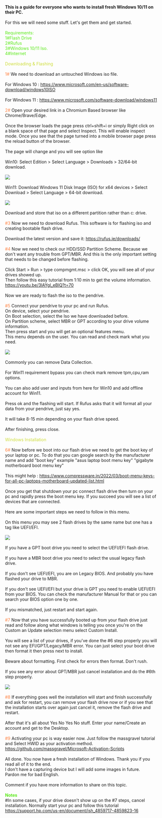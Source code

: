 <span class="bbcode-size-14"><b>This is a guide for everyone who wants to install fresh Windows 10/11 on their PC.</b></span><br>
<br>
For this we will need some stuff. Let's get them and get started.<br>
<br>
<span style="color:#59e817">Requirements:<br>
1#Flash Drive<br>
2#Rufus<br>
3#Windows 10/11 Iso.<br>
4#Internet </span><br>
<br>
<span style="color:#cddc39">Downloading & Flashing</span><br>
<br>
<span style="color:#ff8040">1#</span> We need to download an untouched Windows iso file.<br>
<br>
For Windows 10 : https://www.microsoft.com/en-us/software-download/windows10ISO<br>
<br>
For Windows 11 : https://www.microsoft.com/software-download/windows11<br>
<br>
<span style="color:#ff8040">2#</span> Open your desired link in a Chromium Based browser like Chrome/Brave/Edge.<br>
<br>
Once the browser loads the page press ctrl+shift+i or simply Right click on a blank space of that page and select Inspect. This will enable inspect mode. Once you see that the page turned into a mobile browser page press the reload button of the browser.<br>
<br>
The page will change and you will see option like<br>
<br>
Win10: Select Edition &gt; Select Language &gt; Downloads &gt; 32/64-bit download.<br>
<br>
<a href="https://ibb.co/02hVTzN"><img src="https://i.ibb.co/vqZvpM5/image.png" /></a><br>
<br>
Win11: Download Windows 11 Disk Image (ISO) for x64 devices &gt; Select Download &gt; Select Language &gt; 64-bit download.<br>
<br>
<a href="https://ibb.co/zPDBb9z"><img src="https://i.ibb.co/VM5zDns/image.png" /></a><br>
<br>
Download and store that iso on a different partition rather than c: drive.<br>
<br>
<span style="color:#ff8040">#3</span> Now we need to download Rufus. This software is for flashing iso and creating bootable flash drive.<br>
<br>
Download the latest version and save it: https://rufus.ie/downloads/<br>
<br>
<span style="color:#ff8040">#4</span> Now we need to check our HDD/SSD Partition Scheme. Because we don't want any trouble from GPT/MBR. And this is the only important setting that needs to be changed before flashing.<br>
<br>
Click Start &gt; Run &gt; type compmgmt.msc &gt; click OK, you will see all of your drives showed up.<br>
Then follow this easy tutorial from 1:10 min to get the volume information.<br>
https://youtu.be/3lAYgl_eBlQ?t=70<br>
<br>
Now we are ready to flash the iso to the pendrive.<br>
<br>
<span style="color:#ff8040">#5</span> Connect your pendrive to your pc and run Rufus.<br>
On device, select your pendrive.<br>
On Boot selection, select the Iso we have downloaded before.<br>
On Partition scheme, select MBR or GPT according to your drive volume information.<br>
Then press start and you will get an optional features menu.<br>
This menu depends on the user. You can read and check mark what you need.<br>
<br>
<a href="https://ibb.co/fv372k1"><img src="https://i.ibb.co/pyHpxf0/image.png" /></a><br>
<br>
Commonly you can remove Data Collection.<br>
<br>
For Win11 requirement bypass you can check mark remove tpm,cpu,ram options.<br>
<br>
You can also add user and inputs from here for Win10 and add offline account for Win11.<br>
<br>
Press ok and the flashing will start. If Rufus asks that it will format all your data from your pendrive, just say yes.<br>
<br>
It will take 8-15 min depending on your flash drive speed.<br>
<br>
After finishing, press close.<br>
<br>
<span style="color:#cddc39">Windows Installation </span><br>
<br>
<span style="color:#ff8040">6#</span> Now before we boot into our flash drive we need to get the boot key of your laptop or pc. To do that you can google search by the manufacturer name and add "boot key" example "asus laptop boot menu key" "gigabyte motherboard boot menu key" <br>
<br>
This might help : https://www.compressware.in/2022/03/boot-menu-keys-for-all-pc-laptops-motherboard-updated-list.html<br>
 <br>
Once you get that shutdown your pc connect  flash drive then turn on your pc and rapidly press the boot menu key. If you succeed you will see a list of devices that are connected.<br>
<br>
Here are some important steps we need to follow in this menu.<br>
<br>
On this menu you may see 2 flash drives by the same name but one has a tag like UEFI/EFI.<br>
<br>
<a href="https://ibb.co/zH35zS7"><img src="https://i.ibb.co/93xv7qV/image.png" /></a><br>
<br>
If you have a GPT boot drive you need to select the UEFI/EFI flash drive.<br>
<br>
If you have a MBR boot drive you need to select the usual legacy flash drive.<br>
<br>
If you don't see UEFI/EFI, you are on Legacy BIOS. And probably you have flashed your drive to MBR.<br>
<br>
If you don't see UEFI/EFI but your drive is GPT you need to enable UEFI/EFI from your BIOS. You can check the manufacturer Manual for that or you can search your BIOS option one by one.<br>
<br>
If you mismatched, just restart and start again.<br>
<br>
<span style="color:#ff8040">#7</span> Now that you have successfully booted up from your flash drive just read and follow along what windows is telling you once you're on the Custom an Update selection menu select Custom Install.<br>
<br>
You will see a list of your drives, if you've done the #6 step properly you will not see any EFI/GPT/Legacy/MBR error. You can just select your boot drive then format it then press next to install.<br>
<br>
Beware about formatting. First check for errors then format. Don't rush. <br>
<br>
If you see any error about GPT/MBR just cancel installation and do the #6th step properly.<br>
<br>
<a href="https://ibb.co/4d5gw3S"><img src="https://i.ibb.co/9tC3mS4/image.png" /></a><br>
<br>
<span style="color:#ff8040">#8</span> If everything goes well the installation will start and finish successfully and ask for restart, you can remove your flash drive now or if you see that the installation starts over again just cancel it, remove the flash drive and restart.<br>
<br>
After that it's all about Yes No Yes No stuff. Enter your name/Create an account and get to the Desktop.<br>
<br>
<span style="color:#ff8040">#9</span> Activating your pc is way easier now. Just follow the massgravel tutorial and Select HWID as your activation method.<br>
https://github.com/massgravel/Microsoft-Activation-Scripts<br>
<br>
All done. You now have a fresh installation of Windows. Thank you if you read all of it to the end. <br>
I don't have a capturing device but I will add some images in future.<br>
Pardon me for bad English.<br>
<br>
 Comment if you have more information to share on this topic.<br>
<br>
<span style="color:#59e817"><b>Notes</b></span><br>
#In some cases, if your drive doesn't show up on the #7 steps, cancel installation. Normally start your pc and follow this tutorial https://support.hp.com/us-en/document/ish_4859717-4859823-16
